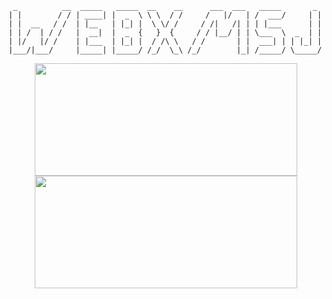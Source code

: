 ```
 _          __  _____   _____  __    __      ___  ___   _____       _  
| |        / / | ____| |  _  \ \ \  / /     /   |/   | /  ___/     | | 
| |  __   / /  | |__   | |_| |  \ \/ /     / /|   /| | | |___      | | 
| | /  | / /   |  __|  |  _  {   }  {     / / |__/ | | \___  \  _  | | 
| |/   |/ /    | |___  | |_| |  / /\ \   / /       | |  ___| | | |_| | 
|___/|___/     |_____| |_____/ /_/  \_\ /_/        |_| /_____/ \_____/ 
```
<p align="center">
  <a href="javaScript:;">
    <img height="180em" width="420em" style="vertical-align:middle;" src="https://github-readme-stats.vercel.app/api?username=webxmsj&show_icons=true" />
    <!-- <img height="180em" width="350em" src="https://github-readme-stats-eight-theta.vercel.app/api/top-langs/?username=webxmsj&layout=compact&langs_count=8" /> -->
    <img height="180em" width="420em" style="vertical-align:middle;" src="https://github-readme-stats.vercel.app/api/wakatime?username=webxmsj&langs_count=5&&range=all_time" />
  </a>
</p>
